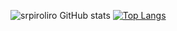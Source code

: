 ![srpiroliro GitHub stats](https://github-readme-stats.vercel.app/api?username=srpiroliro&show_icons=true&theme=radical)
[![Top Langs](https://github-readme-stats.vercel.app/api/top-langs/?username=srpiroliro&theme=radical&layout=compact)](https://github.com/anuraghazra/github-readme-stats)
